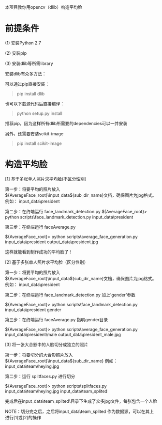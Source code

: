 本项目教你用opencv（dlib）构造平均脸

前提条件
=========
(1) 安装Python 2.7

(2) 安装pip

(3) 安装dlib等所需library

安装dlib有众多方法：

可以通过pip直接安装：
>   pip install dlib

也可以下载源代码后直接编译：
>   python setup.py install

推荐pip，因为这样所有dlib所需要的dependencies可以一并安装

另外，还需要安装scikit-image

>   pip install scikit-image

构造平均脸
===========

[1] 基于多张单人照片求平均脸(不区分性别）

第一步：将要平均的照片放入${AverageFace_root}\input_data\${sub_dir_name}文档，确保图片为jpg格式。
    例如： input_data\president

第二步：在终端运行 face_landmark_detection.py
${AverageFace_root}> python scripts\face_landmark_detection.py input_data\president

第三步：在终端运行 faceAverage.py

${AverageFace_root}> python scripts\average_face_generation.py input_data\president output_data\president.jpg

这样就能看到制作成功的平均脸了！


[2] 基于多张单人照片求平均脸（区分性别）

第一步：将要平均的照片放入${AverageFace_root}\input_data\${sub_dir_name}文档，确保图片为jpg格式。
    例如： input_data\president

第二步：在终端运行 face_landmark_detection.py 加上'gender'参数

${AverageFace_root}> python scripts\face_landmark_detection.py input_data\president gender

第三步：在终端运行 faceAverage.py 指明gender目录

${AverageFace_root}> python scripts\average_face_generation.py input_data\president\male output_data\president_male.jpg


[3] 将一张大合影中的人脸切分成独立的照片

第一步：将要切分的大合影照片放入${AverageFace_root}\input_data\${sub_dir_name}
      例如： input_data\team\heying.jpg

第二步：运行 splitfaces.py 进行切分

${AverageFace_root}> python scripts\splitfaces.py input_data\team\heying.jpg input_data\team_splited

完成后在input_data\team_splited\目录下生成了众多jpg文件，每张包含一个人脸

NOTE：切分完之后，之后将input_data\team_splited 作为数据源，可以在其上进行[1]或[2]的操作